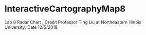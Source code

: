 # InteractiveCartographyMap8
Lab 8 Radar Chart ; Credit Professor Ting Liu at Northeastern Illinois University; Date 12/5/2018
